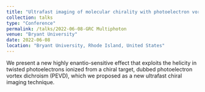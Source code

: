 ```yaml
---
title: "Ultrafast imaging of molecular chirality with photoelectron vortices"
collection: talks
type: "Conference"
permalink: /talks/2022-06-08-GRC Multiphoton
venue: "Bryant University"
date: 2022-06-08
location: "Bryant University, Rhode Island, United States"
---
```


We present a new highly enantio-sensitive effect that exploits the helicity in twisted photoelectrons ionized from a chiral target, dubbed photoelectron vortex dichroism (PEVD), which we proposed as a new ultrafast chiral imaging technique.
